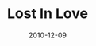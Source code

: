 ---
title: "Lost In Love"
subtitle:
description: "迷你 1 輯"
icon: library_music
weight: 10000
date: 2010-12-09
images: ["/docs/m1-lost-in-love/lost-in-love.jpg"]
---